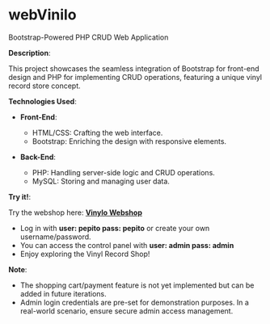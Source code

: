 # webVinilo
Bootstrap-Powered PHP CRUD Web Application

**Description**:

This project showcases the seamless integration of Bootstrap for front-end design and PHP for implementing CRUD operations, featuring a unique vinyl record store concept.

**Technologies Used**:

- **Front-End**:
  - HTML/CSS: Crafting the web interface.
  - Bootstrap: Enriching the design with responsive elements.

- **Back-End**:
  - PHP: Handling server-side logic and CRUD operations.
  - MySQL: Storing and managing user data.

**Try it!**:

Try the webshop here: [**Vinylo Webshop**](https://rodriguezfaustinobrunotema2parte1.000webhostapp.com/)
- Log in with **user: pepito pass: pepito** or create your own username/password.
- You can access the control panel with **user: admin pass: admin**
- Enjoy exploring the Vinyl Record Shop!

**Note**:
- The shopping cart/payment feature is not yet implemented but can be added in future iterations.
- Admin login credentials are pre-set for demonstration purposes. In a real-world scenario, ensure secure admin access management.
